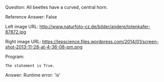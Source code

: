 Question: All beetles have a curved, central horn.

Reference Answer: False

Left image URL: http://www.naturfoto-cz.de/bilder/andere/totenkafer-87872.jpg

Right image URL: https://lepscience.files.wordpress.com/2014/01/screen-shot-2013-11-28-at-4-36-08-pm.png

Program:

```
The statement is True.
```
Answer: Runtime error: 'is'

